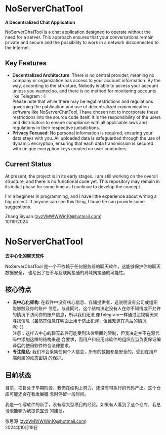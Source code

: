 # NoServerChatTool   

**A Decentralized Chat Application**   

NoServerChatTool is a chat application designed to operate without the need for a 
server. This approach ensures that your conversations remain private and secure
and the possibility to work in a network disconnected to the Internet.   

## Key Features   

- **Decentralized Architecture**: There is no central provider, meaning no company
or organization has access to your account information. By the way, according to
the structure, Nobody is able to access your account unless you wanted so, and
there is no method for monitering accounts like Telegram :-)    
Please note that while there may be legal restrictions and regulations governing the 
publication and use of decentralized communication software like NoServerChatTool, I
have chosen not to incorporate these restrictions into the source code itself. It is 
the responsibility of the users and distributors to ensure compliance with all 
applicable laws and regulations in their respective jurisdictions.
- **Privacy Focused**: No personal information is required, ensuring your data 
stays with you. All uploaded data is safeguarded through the use of dynamic 
encryption, ensuring that each data transmission is secured with unique encryption 
keys created on user computers.   

## Current Status   

At present, the project is in its early stages. I am still working on the overall 
structure, and there is no functional code yet. This repository may remain in its
initial phase for some time as I continue to develop the concept.   

I'm a beginner in programming, and I have little experience about writing a big 
project. If anyone can see this thing, I hope he can provide some suggestions.   

Zhang Siyuan (zvzVMWWWin10@hotmail.com)   
10/19/2024   

# NoServerChatTool

**去中心化的聊天软件**

NoServerChatTool 是一个不依赖于任何服务器的聊天软件，这能够保护你的聊天数据安全，
也给出了在不与互联网接通的局域网接通的可能性。

## 核心特点

- **去中心化架构**: 在软件中没有核心信息、存储提供者，这说明没有公司或组织能够触及你的账户
信息。与此同时，这个结构决定没有人在你不知情或不允许的情况下访问你的账户信息，所以我们无法
像Telegram一样通过监视聊天来寻找信息（虽然其信息在明面上用于防止犯罪，但谁知道在背后的情况
呢:-)）   
注意：这样去中心的聊天软件可能受到法律层面的限制，但我决定并不在源代码中添加这样的结构来迎
合要求，而用户和应用此软件的组织应当负责保证编译后的使用软件符合法律要求。
- **专注隐私**: 我们不会采集任何个人信息，所有的数据都是安全的，受到在用户端创建的动态密钥
的保护。

## 目前状态

目前，项目处于早期阶段。我仍在结构上努力，还没有可执行的代码产出。这个仓库可能还会在我发展概
念时停留一段时间。   

我是一个写软件的新手，没有写大型项目的经验。如果有人看到了这个仓库，我恳请他能够为我提供宝贵
的建议。   

张思源 (zvzVMWWWin10@hotmail.com)    
2024年10月19日
